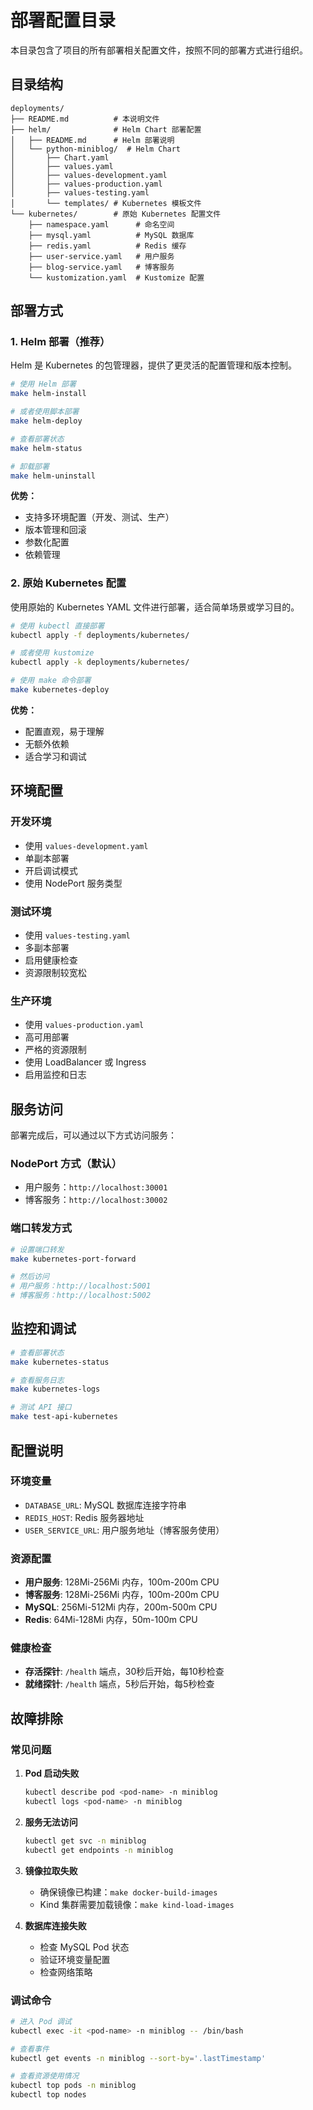 # 部署配置目录

本目录包含了项目的所有部署相关配置文件，按照不同的部署方式进行组织。

## 目录结构

```
deployments/
├── README.md          # 本说明文件
├── helm/              # Helm Chart 部署配置
│   ├── README.md      # Helm 部署说明
│   └── python-miniblog/  # Helm Chart
│       ├── Chart.yaml
│       ├── values.yaml
│       ├── values-development.yaml
│       ├── values-production.yaml
│       ├── values-testing.yaml
│       └── templates/ # Kubernetes 模板文件
└── kubernetes/        # 原始 Kubernetes 配置文件
    ├── namespace.yaml      # 命名空间
    ├── mysql.yaml          # MySQL 数据库
    ├── redis.yaml          # Redis 缓存
    ├── user-service.yaml   # 用户服务
    ├── blog-service.yaml   # 博客服务
    └── kustomization.yaml  # Kustomize 配置
```

## 部署方式

### 1. Helm 部署（推荐）

Helm 是 Kubernetes 的包管理器，提供了更灵活的配置管理和版本控制。

```bash
# 使用 Helm 部署
make helm-install

# 或者使用脚本部署
make helm-deploy

# 查看部署状态
make helm-status

# 卸载部署
make helm-uninstall
```

**优势：**
- 支持多环境配置（开发、测试、生产）
- 版本管理和回滚
- 参数化配置
- 依赖管理

### 2. 原始 Kubernetes 配置

使用原始的 Kubernetes YAML 文件进行部署，适合简单场景或学习目的。

```bash
# 使用 kubectl 直接部署
kubectl apply -f deployments/kubernetes/

# 或者使用 kustomize
kubectl apply -k deployments/kubernetes/

# 使用 make 命令部署
make kubernetes-deploy
```

**优势：**
- 配置直观，易于理解
- 无额外依赖
- 适合学习和调试

## 环境配置

### 开发环境
- 使用 `values-development.yaml`
- 单副本部署
- 开启调试模式
- 使用 NodePort 服务类型

### 测试环境
- 使用 `values-testing.yaml`
- 多副本部署
- 启用健康检查
- 资源限制较宽松

### 生产环境
- 使用 `values-production.yaml`
- 高可用部署
- 严格的资源限制
- 使用 LoadBalancer 或 Ingress
- 启用监控和日志

## 服务访问

部署完成后，可以通过以下方式访问服务：

### NodePort 方式（默认）
- 用户服务：`http://localhost:30001`
- 博客服务：`http://localhost:30002`

### 端口转发方式
```bash
# 设置端口转发
make kubernetes-port-forward

# 然后访问
# 用户服务：http://localhost:5001
# 博客服务：http://localhost:5002
```

## 监控和调试

```bash
# 查看部署状态
make kubernetes-status

# 查看服务日志
make kubernetes-logs

# 测试 API 接口
make test-api-kubernetes
```

## 配置说明

### 环境变量
- `DATABASE_URL`: MySQL 数据库连接字符串
- `REDIS_HOST`: Redis 服务器地址
- `USER_SERVICE_URL`: 用户服务地址（博客服务使用）

### 资源配置
- **用户服务**: 128Mi-256Mi 内存，100m-200m CPU
- **博客服务**: 128Mi-256Mi 内存，100m-200m CPU
- **MySQL**: 256Mi-512Mi 内存，200m-500m CPU
- **Redis**: 64Mi-128Mi 内存，50m-100m CPU

### 健康检查
- **存活探针**: `/health` 端点，30秒后开始，每10秒检查
- **就绪探针**: `/health` 端点，5秒后开始，每5秒检查

## 故障排除

### 常见问题

1. **Pod 启动失败**
   ```bash
   kubectl describe pod <pod-name> -n miniblog
   kubectl logs <pod-name> -n miniblog
   ```

2. **服务无法访问**
   ```bash
   kubectl get svc -n miniblog
   kubectl get endpoints -n miniblog
   ```

3. **镜像拉取失败**
   - 确保镜像已构建：`make docker-build-images`
   - Kind 集群需要加载镜像：`make kind-load-images`

4. **数据库连接失败**
   - 检查 MySQL Pod 状态
   - 验证环境变量配置
   - 检查网络策略

### 调试命令

```bash
# 进入 Pod 调试
kubectl exec -it <pod-name> -n miniblog -- /bin/bash

# 查看事件
kubectl get events -n miniblog --sort-by='.lastTimestamp'

# 查看资源使用情况
kubectl top pods -n miniblog
kubectl top nodes
```